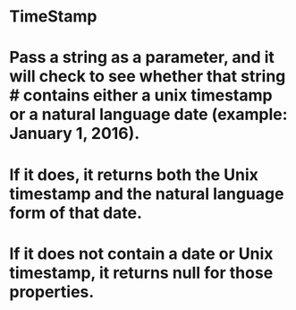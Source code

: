 # TimeStamp 

# Pass a string as a parameter, and it will check to see whether that string # contains either a unix timestamp or a natural language date (example: January 1, 2016).

# If it does, it returns both the Unix timestamp and the natural language form of that date.

# If it does not contain a date or Unix timestamp, it returns null for those properties.